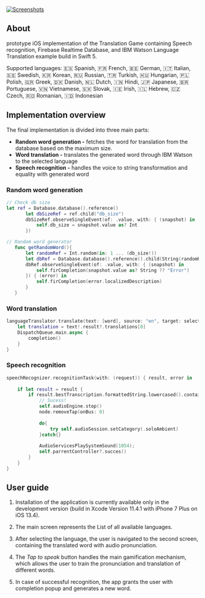 [![Screenshots](https://github.com/Coder-mano/Polyglot-Pronunciation-Training/blob/master/images/ios.png)]()

## About

prototype iOS implementation of the Translation Game containing Speech recognition, Firebase Realtime Database, and IBM Watson Language Translation example build in Swift 5.

Supported languages: 🇪🇸 Spanish, 🇫🇷 French, 🇧🇪 German, 🇮🇹 Italian, 🇸🇪 Swedish, 🇰🇷 Korean, 🇷🇺 Russian, 🇹🇷 Turkish, 🇭🇺 Hungarian, 🇵🇱 Polish, 🇬🇷 Greek, 🇩🇰 Danish, 🇳🇱 Dutch, 🇮🇳 Hindi, 🇯🇵 Japanese, 🇧🇷 Portuguese, 🇻🇳 Vietnamese, 🇸🇰 Slovak, 🇮🇪 Irish, 🇮🇱 Hebrew, 🇨🇿 Czech, 🇷🇴 Romanian, 🇮🇩 Indonesian


## Implementation overview

The final implementation is divided into three main parts:

* **Random word generation -** fetches the word for translation from the database based on the maximum size.
* **Word translation -** translates the generated word through IBM Watson to the selected language
* **Speech recognition -** handles the voice to string transformation and equality with generated word

### Random word generation

```Swift
// Check db size
let ref = Database.database().reference()
       let dbSizeRef = ref.child("db_size")
       dbSizeRef.observeSingleEvent(of: .value, with: { (snapshot) in
           self.db_size = snapshot.value as? Int
       })
```
```Swift
// Random word generator
   func getRandomWord(){
       let randomRef = Int.random(in: 1 ... (db_size!))
       let dbRef = Database.database().reference().child(String(randomRef))
       dbRef.observeSingleEvent(of: .value, with: { (snapshot) in
           self.firCompletion(snapshot.value as? String ?? "Error")
       }) { (error) in
           self.firCompletion(error.localizedDescription)
       }
   }
```

### Word translation
```Swift
languageTranslator.translate(text: [word], source: "en", target: selectedLanguage) { text, error in
    let translation = text!.result?.translations[0]
    DispatchQueue.main.async {
        completion()
    }
}
```

### Speech recognition
```Swift
speechRecognizer.recognitionTask(with: (request)) { result, error in
        
    if let result = result {
        if result.bestTranscription.formattedString.lowercased().contains(word.lowercased()) {
            // Sucess!
            self.audioEngine.stop()
            node.removeTap(onBus: 0)
            
            do{
                try self.audioSession.setCategory(.soloAmbient)
            }catch{}
            
            AudioServicesPlaySystemSound(1054);
            self.parrentController?.succes()
        }
    }
}
```

## User guide
1. Installation of the application is currently available only in the development version (build in Xcode Version 11.4.1 with iPhone 7 Plus on iOS 13.4).

2. The main screen represents the List of all available languages. 
3. After selecting the language, the user is navigated to the second screen, containing the translated word with audio pronunciation.
4. The *Tap to speak* button handles the main gamification mechanism, which allows the user to train the pronunciation and translation of different words.  
5. In case of successful recognition, the app grants the user with completion popup and generates a new word.
